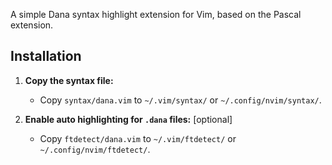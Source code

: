 A simple Dana syntax highlight extension for Vim, based on the Pascal extension.

## Installation

1. **Copy the syntax file:**
	- Copy `syntax/dana.vim` to `~/.vim/syntax/` or `~/.config/nvim/syntax/`.

2. **Enable auto highlighting for `.dana` files:** [optional]
	- Copy `ftdetect/dana.vim` to `~/.vim/ftdetect/` or `~/.config/nvim/ftdetect/`.
